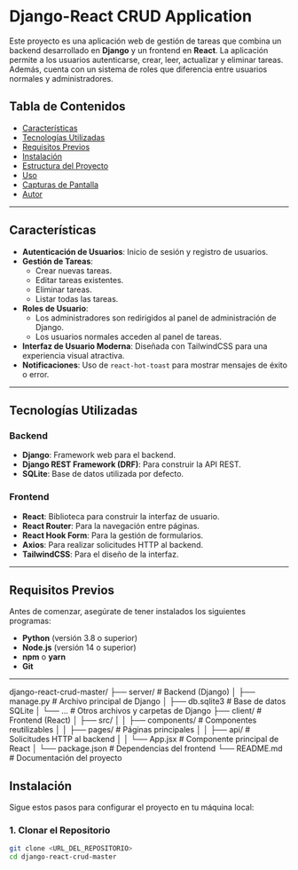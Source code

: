 # Django-React CRUD Application

Este proyecto es una aplicación web de gestión de tareas que combina un backend desarrollado en **Django** y un frontend en **React**. La aplicación permite a los usuarios autenticarse, crear, leer, actualizar y eliminar tareas. Además, cuenta con un sistema de roles que diferencia entre usuarios normales y administradores.

## Tabla de Contenidos

- [Características](#características)
- [Tecnologías Utilizadas](#tecnologías-utilizadas)
- [Requisitos Previos](#requisitos-previos)
- [Instalación](#instalación)
- [Estructura del Proyecto](#estructura-del-proyecto)
- [Uso](#uso)
- [Capturas de Pantalla](#capturas-de-pantalla)
- [Autor](#autor)

---

## Características

- **Autenticación de Usuarios**: Inicio de sesión y registro de usuarios.
- **Gestión de Tareas**:
  - Crear nuevas tareas.
  - Editar tareas existentes.
  - Eliminar tareas.
  - Listar todas las tareas.
- **Roles de Usuario**:
  - Los administradores son redirigidos al panel de administración de Django.
  - Los usuarios normales acceden al panel de tareas.
- **Interfaz de Usuario Moderna**: Diseñada con TailwindCSS para una experiencia visual atractiva.
- **Notificaciones**: Uso de `react-hot-toast` para mostrar mensajes de éxito o error.

---

## Tecnologías Utilizadas

### Backend
- **Django**: Framework web para el backend.
- **Django REST Framework (DRF)**: Para construir la API REST.
- **SQLite**: Base de datos utilizada por defecto.

### Frontend
- **React**: Biblioteca para construir la interfaz de usuario.
- **React Router**: Para la navegación entre páginas.
- **React Hook Form**: Para la gestión de formularios.
- **Axios**: Para realizar solicitudes HTTP al backend.
- **TailwindCSS**: Para el diseño de la interfaz.

---

## Requisitos Previos

Antes de comenzar, asegúrate de tener instalados los siguientes programas:

- **Python** (versión 3.8 o superior)
- **Node.js** (versión 14 o superior)
- **npm** o **yarn**
- **Git**

---
django-react-crud-master/
├── server/               # Backend (Django)
│   ├── manage.py         # Archivo principal de Django
│   ├── db.sqlite3        # Base de datos SQLite
│   └── ...               # Otros archivos y carpetas de Django
├── client/               # Frontend (React)
│   ├── src/
│   │   ├── components/   # Componentes reutilizables
│   │   ├── pages/        # Páginas principales
│   │   ├── api/          # Solicitudes HTTP al backend
│   │   └── App.jsx       # Componente principal de React
│   └── package.json      # Dependencias del frontend
└── README.md             # Documentación del proyecto

## Instalación

Sigue estos pasos para configurar el proyecto en tu máquina local:

### 1. Clonar el Repositorio
```bash
git clone <URL_DEL_REPOSITORIO>
cd django-react-crud-master
